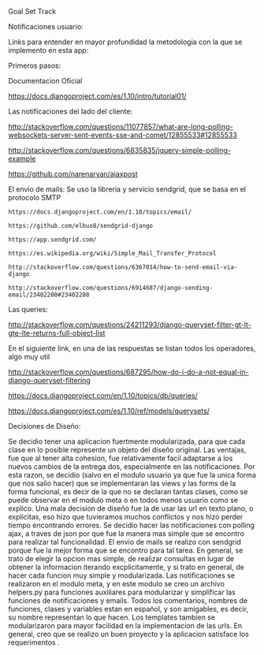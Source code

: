 
Goal Set Track


Notificaciones usuario:

Links para entender en mayor profundidad la metodologia con la que se implemento en esta app: 

Primeros pasos:

Documentacion Oficial

https://docs.djangoproject.com/es/1.10/intro/tutorial01/

Las notificaciones del lado del cliente:

http://stackoverflow.com/questions/11077857/what-are-long-polling-websockets-server-sent-events-sse-and-comet/12855533#12855533

http://stackoverflow.com/questions/6835835/jquery-simple-polling-example

https://github.com/narenaryan/ajaxpost

El envio de mails: Se uso la libreria y servicio sendgrid, que se basa en el protocolo SMTP
	
	https://docs.djangoproject.com/en/1.10/topics/email/

	https://github.com/elbuo8/sendgrid-django

	https://app.sendgrid.com/

	https://es.wikipedia.org/wiki/Simple_Mail_Transfer_Protocol

	http://stackoverflow.com/questions/6367014/how-to-send-email-via-django

	http://stackoverflow.com/questions/6914687/django-sending-email/23402208#23402208

Las queries:

http://stackoverflow.com/questions/24211293/django-queryset-filter-gt-lt-gte-lte-returns-full-object-list	

En el siguiente link, en una de las respuestas se listan todos los operadores, algo muy util

http://stackoverflow.com/questions/687295/how-do-i-do-a-not-equal-in-django-queryset-filtering

https://docs.djangoproject.com/en/1.10/topics/db/queries/

https://docs.djangoproject.com/es/1.10/ref/models/querysets/


Decisiones de Diseño:

Se decidio tener una aplicacion fuertmente modularizada, para que cada clase en lo posible represente un objeto del diseño
original. Las ventajas, fue que al tener alta cohesion, fue relativamente facil adaptarse a los nuevos cambios de la entrega dos,
especialmente en las notificaciones. Por esta razon, se decidio (salvo en el modulo usuario ya que fue la unica forma que nos salio hacer)
que se implementaran las views y las forms de la forma funcional, es decir de la que no se declaran tantas clases, como se puede observar en el modulo
meta o en todos menos usuario como se explico.
Una mala decision de diseño fue la de usar las url en texto plano, o explicitas, eso hizo que tuvieramos muchos conflictos y nos hizo perder tiempo encontrando
errores.
Se decidio hacer las notificaciones con polling ajax, a traves de json por que fue la manera mas simple que se encontro para realizar tal funcionalidad.
El envio de mails se realizo con sendgrid porque fue la mejor forma que se encontro para tal tarea.
En general, se trato de elegir la opcion mas simple, de realizar consultas en lugar de obtener la informacion iterando excplicitamente, 
y si trato en general, de hacer cada funcion muy simple y modularizada. Las notificaciones se realizaron en el modulo meta, y en este modulo
se creo un archivo helpers.py para funciones auxiliares para modularizar y simplificar las funciones de notificaciones y emails.
Todos los comentarios, nombres de funciones, clases y variables estan en español, y son amigables, es decir, su nombre representan lo que hacen.
Los templates tambien se modularizaron para mayor facilidad en la implementacion de las urls.
En general, creo que se realizo un buen proyecto y la aplicacion satisface los requerimentos .